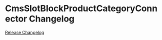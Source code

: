 # CmsSlotBlockProductCategoryConnector Changelog

[Release Changelog](https://github.com/spryker/cms-slot-block-product-category-connector/releases)
